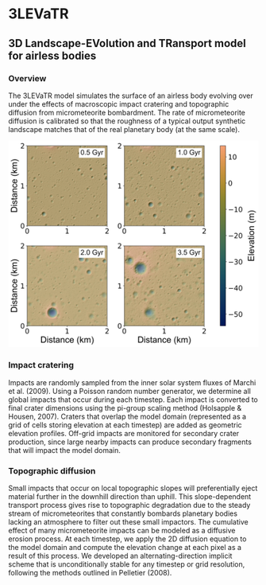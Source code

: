 # 3LEVaTR
## 3D Landscape-EVolution and TRansport model for airless bodies 

### Overview
The 3LEVaTR model simulates the surface of an airless body evolving over under the effects of macroscopic impact cratering and topographic diffusion from micrometeorite bombardment. The rate of micrometeorite diffusion is calibrated so that the roughness of a typical output synthetic landscape matches that of the real planetary body (at the same scale).

![model_dtm](model_dtm.png)

### Impact cratering 
Impacts are randomly sampled from the inner solar system fluxes of Marchi et al. (2009). Using a Poisson random number generator, we determine all global impacts that occur during each timestep. Each impact is converted to final crater dimensions using the pi-group scaling method (Holsapple & Housen, 2007). Craters that overlap the model domain (represented as a grid of cells storing elevation at each timestep) are added as geometric elevation profiles. Off-grid impacts are monitored for secondary crater production, since large nearby impacts can produce secondary fragments that will impact the model domain. 

### Topographic diffusion
Small impacts that occur on local topographic slopes will preferentially eject material further in the downhill direction than uphill. This slope-dependent transport process gives rise to topographic degradation due to the steady stream of micrometeorites that constantly bombards planetary bodies lacking an atmosphere to filter out these small impactors. The cumulative effect of many micrometeorite impacts can be modeled as a diffusive erosion process. At each timestep, we apply the 2D diffusion equation to the model domain and compute the elevation change at each pixel as a result of this process. We developed an alternating-direction implicit scheme that is unconditionally stable for any timestep or grid resolution, following the methods outlined in Pelletier (2008).
